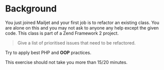 # Background

You just joined Mailjet and your first job is to refactor an existing class. 
You are alone on this and you may not ask to anyone any help except the given code.
This class is part of a Zend Framework 2 project.

> Give a list of prioritised issues that need to be refactored.

Try to apply best PHP and **OOP** practices.

This exercise should not take you more than 15/20 minutes.